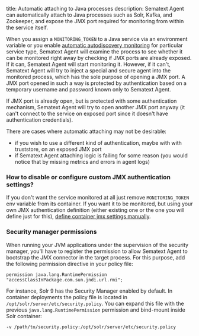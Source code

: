 title: Automatic attaching to Java processes
description: Sematext Agent can automatically attach to Java processes such as Solr, Kafka, and Zookeeper, and expose the JMX port required for monitoring from within the service itself.

When you assign a `MONITORING_TOKEN` to a Java service via an environment variable or you enable [automatic autodiscovery monitoring](../../monitoring/autodiscovery) for particular service type, Sematext Agent will examine the process to see whether it can be
monitored right away by checking if JMX ports are already exposed. If it can, Sematext Agent will start monitoring it. However, if it can't, Sematext Agent
will try to inject a special and secure agent into the monitored process, which has the sole purpose of opening a JMX port. A JMX port opened in such a way is
protected by authentication based on a temporary username and password known only to Sematext Agent.

If JMX port is already open, but is protected with some authentication mechanism, Sematext Agent will try to open another JMX port anyway (it can't connect to the service on exposed port since it doesn't have authentication credentials).

There are cases where automatic attaching may not be desirable:

- if you wish to use a different kind of authentication, maybe with with truststore, on an exposed JMX port
- if Sematext Agent attaching logic is failing for some reason (you would notice that by missing metrics and errors in agent logs)


### How to disable or configure custom JMX authentication settings?

If you don't want the service monitored at all just remove `MONITORING_TOKEN` env variable from its container. If you want it to be monitored, but using your
own JMX authentication definition (either existing one or the one you will define just for this), [define container jmx settings manually](../../monitoring/manually-setting-jmx-containers).

### Security manager permissions

When running your JVM applications under the supervision of the security manager, you'll have to register the permission to allow Sematext Agent to bootstrap the JMX connector in the target process. For this purpose, add the following permission directive in your policy file:

`permission java.lang.RuntimePermission "accessClassInPackage.com.sun.jndi.url.rmi";`

For instance, Solr 9 has the Security Manager enabled by default. In container deployments the policy file is located in `/opt/solr/server/etc/security.policy`. You can expand this file with the previous `java.lang.RuntimePermission` permission and bind-mount inside Solr container:

`-v /path/to/security.policy:/opt/solr/server/etc/security.policy`
